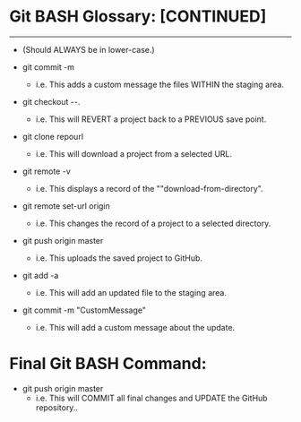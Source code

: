 # Git BASH Glossary: [CONTINUED]
---

+ (Should ALWAYS be in lower-case.)

+ git commit -m
	* i.e. This adds a custom message the files WITHIN the staging area.

+ git checkout --.
	* i.e. This will REVERT a project back to a PREVIOUS save point.

+ git clone repourl
	* i.e. This will download a project from a selected URL.

+ git remote -v
	* i.e. This displays a record of the ""download-from-directory".

+ git remote set-url origin
	* i.e. This changes the record of a project to a selected directory.

+ git push origin master
	* i.e. This uploads the saved project to GitHub.

+ git add -a
	* i.e. This will add an updated file to the staging area.

+ git commit -m "CustomMessage"
	* i.e. This will add a custom message about the update.

# Final Git BASH Command:
+ git push origin master
	* i.e. This will COMMIT all final changes and UPDATE the GitHub repository..
